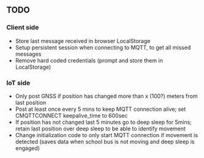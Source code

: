 ## TODO

### Client side

- Store last message received in browser LocalStorage
- Setup persistent session when connecting to MQTT, to get all missed messages
- Remove hard coded credentials (prompt and store them in LocalStorage)

### IoT side

- Only post GNSS if position has changed more than x (100?) meters from last position
- Post at least once every 5 mins to keep MQTT connection alive; set CMQTTCONNECT 
keepalive_time to 600sec
- If position has not changed last 5 minutes go to deep sleep for 5mins; retain last 
position over deep sleep to be able to identify movement
- Change initialization code to only start MQTT connection if movement is detected 
(saves data when school bus is not moving and deep sleep is engaged)